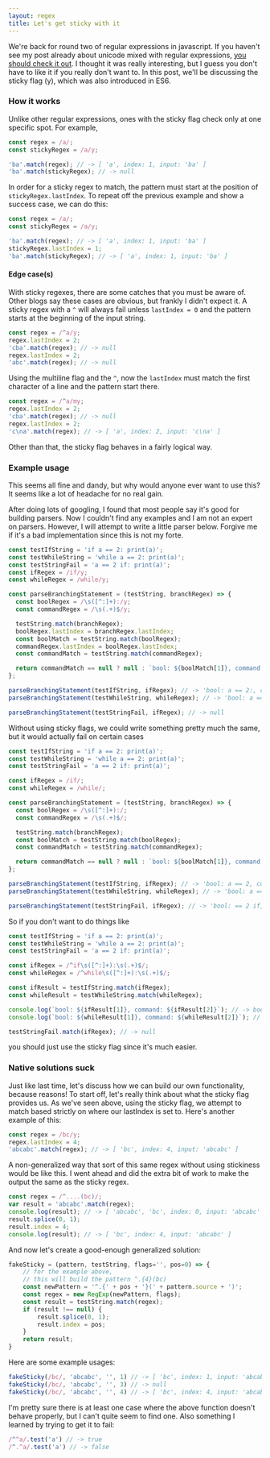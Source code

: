 ```yaml
---
layout: regex
title: Let's get sticky with it
---
```


We're back for round two of regular expressions in javascript. If you haven't see my post already about unicode mixed with regular expressions, [you should check it out](https://www.bradarvin.com/ES6-Regex-Unicode/). I thought it was really interesting, but I guess you don't have to like it if you really don't want to. In this post, we'll be discussing the sticky flag (y), which was also introduced in ES6.

### How it works

Unlike other regular expressions, ones with the sticky flag check only at one specific spot. For example,

```javascript
const regex = /a/;
const stickyRegex = /a/y;

'ba'.match(regex); // -> [ 'a', index: 1, input: 'ba' ]
'ba'.match(stickyRegex); // -> null
```

In order for a sticky regex to match, the pattern must start at the position of `stickyRegex.lastIndex`. To repeat off the previous example and show a success case, we can do this:

```javascript
const regex = /a/;
const stickyRegex = /a/y;

'ba'.match(regex); // -> [ 'a', index: 1, input: 'ba' ]
stickyRegex.lastIndex = 1;
'ba'.match(stickyRegex); // -> [ 'a', index: 1, input: 'ba' ]
```

#### Edge case(s)

With sticky regexes, there are some catches that you must be aware of. Other blogs say these cases are obvious, but frankly I didn't expect it. A sticky regex with a `^` will always fail unless `lastIndex = 0` and the pattern starts at the beginning of the input string.

```javascript
const regex = /^a/y;
regex.lastIndex = 2;
'cba'.match(regex); // -> null
regex.lastIndex = 2;
'abc'.match(regex); // -> null
```

Using the multiline flag and the `^`, now the `lastIndex` must match the first character of a line and the pattern start there.

```javascript
const regex = /^a/my;
regex.lastIndex = 2;
'cba'.match(regex); // -> null
regex.lastIndex = 2;
'c\na'.match(regex); // -> [ 'a', index: 2, input: 'c\na' ]
```

Other than that, the sticky flag behaves in a fairly logical way.

### Example usage

This seems all fine and dandy, but why would anyone ever want to use this? It seems like a lot of headache for no real gain.

After doing lots of googling, I found that most people say it's good for building parsers. Now I couldn't find any examples and I am not an expert on parsers. However, I will attempt to write a little parser below. Forgive me if it's a bad implementation since this is not my forte.

```javascript
const testIfString = 'if a == 2: print(a)';
const testWhileString = 'while a == 2: print(a)';
const testStringFail = 'a == 2 if: print(a)';
const ifRegex = /if/y;
const whileRegex = /while/y;

const parseBranchingStatement = (testString, branchRegex) => {
  const boolRegex = /\s([^:]+):/y;
  const commandRegex = /\s(.+)$/y;

  testString.match(branchRegex);
  boolRegex.lastIndex = branchRegex.lastIndex;
  const boolMatch = testString.match(boolRegex);
  commandRegex.lastIndex = boolRegex.lastIndex;
  const commandMatch = testString.match(commandRegex);

  return commandMatch == null ? null : `bool: ${boolMatch[1]}, command: ${commandMatch[1]}`
};

parseBranchingStatement(testIfString, ifRegex); // -> 'bool: a == 2:, command: print(a)'
parseBranchingStatement(testWhileString, whileRegex); // -> 'bool: a == 2:, command: print(a)'

parseBranchingStatement(testStringFail, ifRegex); // -> null
```

Without using sticky flags, we could write something pretty much the same, but it would actually fail on certain cases

```javascript
const testIfString = 'if a == 2: print(a)';
const testWhileString = 'while a == 2: print(a)';
const testStringFail = 'a == 2 if: print(a)';

const ifRegex = /if/;
const whileRegex = /while/;

const parseBranchingStatement = (testString, branchRegex) => {
  const boolRegex = /\s([^:]+):/;
  const commandRegex = /\s(.+)$/;

  testString.match(branchRegex);
  const boolMatch = testString.match(boolRegex);
  const commandMatch = testString.match(commandRegex);

  return commandMatch == null ? null : `bool: ${boolMatch[1]}, command: ${commandMatch[1]}`
};

parseBranchingStatement(testIfString, ifRegex); // -> 'bool: a == 2, command: a == 2: print(a)'
parseBranchingStatement(testWhileString, whileRegex); // -> 'bool: a == 2, command: a == 2: print(a)'

parseBranchingStatement(testStringFail, ifRegex); // -> 'bool: == 2 if, command: == 2 if: print(a)'
```

So if you don't want to do things like

```javascript
const testIfString = 'if a == 2: print(a)';
const testWhileString = 'while a == 2: print(a)';
const testStringFail = 'a == 2 if: print(a)';

const ifRegex = /^if\s([^:]+):\s(.+)$/;
const whileRegex = /^while\s([^:]+):\s(.+)$/;

const ifResult = testIfString.match(ifRegex);
const whileResult = testWhileString.match(whileRegex);

console.log(`bool: ${ifResult[1]}, command: ${ifResult[2]}`); // -> bool: a == 2, command: print(a)
console.log(`bool: ${whileResult[1]}, command: ${whileResult[2]}`); // -> bool: a == 2, command: print(a)

testStringFail.match(ifRegex); // -> null
```

you should just use the sticky flag since it's much easier.

### Native solutions suck

Just like last time, let's discuss how we can build our own functionality, because reasons! To start off, let's really think about what the sticky flag provides us. As we've seen above, using the sticky flag, we attempt to match based strictly on where our lastIndex is set to. Here's another example of this:

```javascript
const regex = /bc/y;
regex.lastIndex = 4;
'abcabc'.match(regex); // -> [ 'bc', index: 4, input: 'abcabc' ]
```

A non-generalized way that sort of this same regex without using stickiness would be like this. I went ahead and did the extra bit of work to make the output the same as the sticky regex.

```javascript
const regex = /^....(bc)/;
var result = 'abcabc'.match(regex);
console.log(result); // -> [ 'abcabc', 'bc', index: 0, input: 'abcabc' ]
result.splice(0, 1);
result.index = 4;
console.log(result); // -> [ 'bc', index: 4, input: 'abcabc' ]
```

And now let's create a good-enough generalized solution:

```javascript
fakeSticky = (pattern, testString, flags='', pos=0) => {
    // for the example above,
    // this will build the pattern ^.{4}(bc)
    const newPattern = '^.{' + pos + '}(' + pattern.source + ')';
    const regex = new RegExp(newPattern, flags);
    const result = testString.match(regex);
    if (result !== null) {
        result.splice(0, 1);
        result.index = pos;
    }
    return result;
}
```

Here are some example usages:

```javascript
fakeSticky(/bc/, 'abcabc', '', 1) // -> [ 'bc', index: 1, input: 'abcabc' ]
fakeSticky(/bc/, 'abcabc', '', 3) // -> null
fakeSticky(/bc/, 'abcabc', '', 4) // -> [ 'bc', index: 4, input: 'abcabc' ]
```

I'm pretty sure there is at least one case where the above function doesn't behave properly, but I can't quite seem to find one. Also something I learned by trying to get it to fail:

```javascript
/^^a/.test('a') // -> true
/^.^a/.test('a') // -> false
```